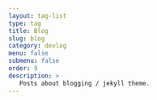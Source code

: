 ```yaml
---
layout: tag-list
type: tag
title: Blog
slug: blog
category: devlog
menu: false
submenu: false
order: 9
description: >
   Posts about blogging / jekyll theme.
---
```

